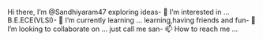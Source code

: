 Hi there, I’m @Sandhiyaram47
exploring ideas- 👀 I’m interested in ...
B.E.ECE(VLSI)- 🌱 I’m currently learning ...
learning,having friends and fun- 💞️ I’m looking to collaborate on ...
just call me san- 📫 How to reach me ...

<!---
Sandhiyaram47/Sandhiyaram47 is a ✨ special ✨ repository because its `README.md` (this file) appears on your GitHub profile.
You can click the Preview link to take a look at your changes.
--->
